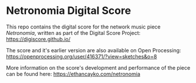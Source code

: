 <h1>Netronomia Digital Score</h1>

This repo contains the digital score for the network music piece _Netronomia_, written as part of the Digital Score Project: https://digiscore.github.io/

The score and it's earlier version are also available on Open Processing: https://openprocessing.org/user/416371/?view=sketches&o=8

More information on the score's development and performance of the piece can be found here: https://ethancayko.com/netronomia 
